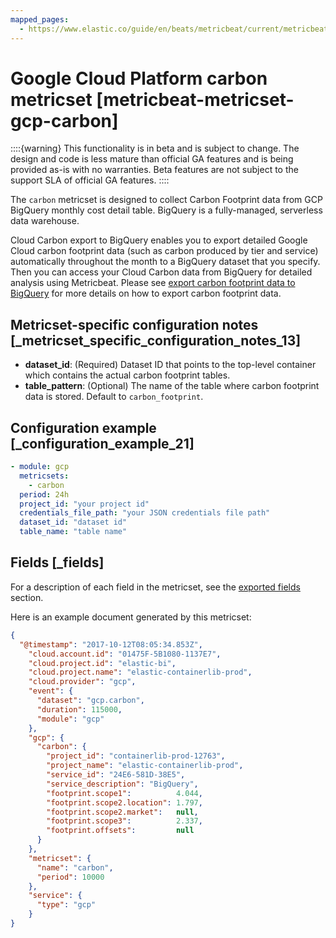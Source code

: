 ```yaml
---
mapped_pages:
  - https://www.elastic.co/guide/en/beats/metricbeat/current/metricbeat-metricset-gcp-carbon.html
---
```


# Google Cloud Platform carbon metricset [metricbeat-metricset-gcp-carbon]

::::{warning}
This functionality is in beta and is subject to change. The design and code is less mature than official GA features and is being provided as-is with no warranties. Beta features are not subject to the support SLA of official GA features.
::::


The `carbon` metricset is designed to collect Carbon Footprint data from GCP BigQuery monthly cost detail table. BigQuery is a fully-managed, serverless data warehouse.

Cloud Carbon export to BigQuery enables you to export detailed Google Cloud carbon footprint data (such as carbon produced by tier and service) automatically throughout the month to a BigQuery dataset that you specify. Then you can access your Cloud Carbon data from BigQuery for detailed analysis using Metricbeat. Please see [export carbon footprint data to BigQuery](https://cloud.google.com/carbon-footprint/docs/export) for more details on how to export carbon footprint data.


## Metricset-specific configuration notes [_metricset_specific_configuration_notes_13]

* **dataset_id**: (Required) Dataset ID that points to the top-level container which contains the actual carbon footprint tables.
* **table_pattern**: (Optional) The name of the table where carbon footprint data is stored. Default to `carbon_footprint`.


## Configuration example [_configuration_example_21]

```yaml
- module: gcp
  metricsets:
    - carbon
  period: 24h
  project_id: "your project id"
  credentials_file_path: "your JSON credentials file path"
  dataset_id: "dataset id"
  table_name: "table name"
```

## Fields [_fields]

For a description of each field in the metricset, see the [exported fields](/reference/metricbeat/exported-fields-gcp.md) section.

Here is an example document generated by this metricset:

```json
{
  "@timestamp": "2017-10-12T08:05:34.853Z",
    "cloud.account.id": "01475F-5B1080-1137E7",
    "cloud.project.id": "elastic-bi",
    "cloud.project.name": "elastic-containerlib-prod",
    "cloud.provider": "gcp",
    "event": {
      "dataset": "gcp.carbon",
      "duration": 115000,
      "module": "gcp"
    },
    "gcp": {
      "carbon": {
        "project_id": "containerlib-prod-12763",
        "project_name": "elastic-containerlib-prod",
        "service_id": "24E6-581D-38E5",
        "service_description": "BigQuery",
        "footprint.scope1":          4.044,
        "footprint.scope2.location": 1.797,
        "footprint.scope2.market":   null,
        "footprint.scope3":          2.337,
        "footprint.offsets":         null
      }
    },
    "metricset": {
      "name": "carbon",
      "period": 10000
    },
    "service": {
      "type": "gcp"
    }
}
```
